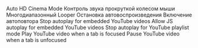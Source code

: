Auto HD
Cinema Mode
Контроль звука прокруткой колесом мыши
Многодиапазонный Looper
Остановка автовоспроизведения
Включение автоповтора
Stop autoplay for embedded YouTube videos
Allow JS autoplay for embedded YouTube videos
Stop autoplay for YouTube playlist mode
Play YouTube video when a tab is focused
Pause YouTube video when a tab is unfocused
